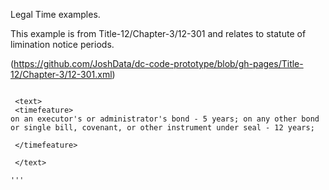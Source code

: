 Legal Time examples.

This example is from Title-12/Chapter-3/12-301 and relates to statute of limination notice periods. 

(https://github.com/JoshData/dc-code-prototype/blob/gh-pages/Title-12/Chapter-3/12-301.xml) 

```

 <text>
 <timefeature>
on an executor's or administrator's bond - 5 years; on any other bond or single bill, covenant, or other instrument under seal - 12 years;

 </timefeature>
 
 </text>

'''

